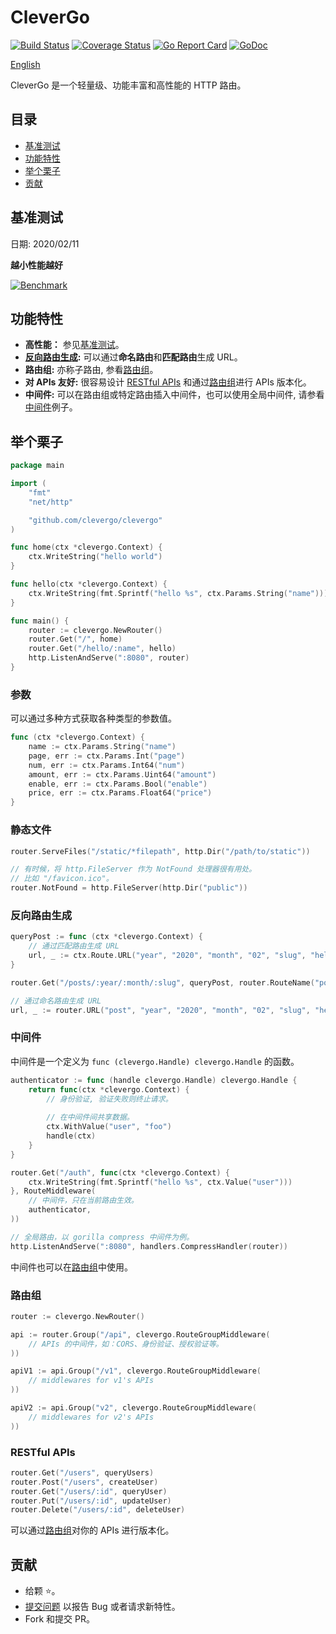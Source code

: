 # CleverGo 
[![Build Status](https://travis-ci.org/clevergo/clevergo.svg?branch=master)](https://travis-ci.org/clevergo/clevergo)
[![Coverage Status](https://coveralls.io/repos/github/clevergo/clevergo/badge.svg?branch=master)](https://coveralls.io/github/clevergo/clevergo?branch=master)
[![Go Report Card](https://goreportcard.com/badge/github.com/clevergo/clevergo)](https://goreportcard.com/report/github.com/clevergo/clevergo)
[![GoDoc](https://img.shields.io/badge/godoc-reference-blue)](https://pkg.go.dev/github.com/clevergo/clevergo)

[English](README.md)

CleverGo 是一个轻量级、功能丰富和高性能的 HTTP 路由。

## 目录

- [基准测试](#基准测试)
- [功能特性](#功能特性)
- [举个栗子](#举个栗子)
- [贡献](#贡献)

## 基准测试

日期: 2020/02/11

**越小性能越好**

[![Benchmark](https://i.imgur.com/n8q1CCd.png)](https://github.com/razonyang/go-http-routing-benchmark)

## 功能特性

- **高性能：** 参见[基准测试](#基准测试)。
- **[反向路由生成](#反向路由生成):** 可以通过**命名路由**和**匹配路由**生成 URL。
- **路由组:** 亦称子路由, 参看[路由组](#路由组)。
- **对 APIs 友好:** 很容易设计 [RESTful APIs](#restful-apis) 和通过[路由组](#路由组)进行 APIs 版本化。
- **中间件:** 可以在路由组或特定路由插入中间件，也可以使用全局中间件, 请参看[中间件](#中间件)例子。

## 举个栗子

```go
package main

import (
	"fmt"
	"net/http"

	"github.com/clevergo/clevergo"
)

func home(ctx *clevergo.Context) {
	ctx.WriteString("hello world")
}

func hello(ctx *clevergo.Context) {
	ctx.WriteString(fmt.Sprintf("hello %s", ctx.Params.String("name")))
}

func main() {
	router := clevergo.NewRouter()
	router.Get("/", home)
	router.Get("/hello/:name", hello)
	http.ListenAndServe(":8080", router)
}
```

### 参数

可以通过多种方式获取各种类型的参数值。

```go
func (ctx *clevergo.Context) {
	name := ctx.Params.String("name")
	page, err := ctx.Params.Int("page")
	num, err := ctx.Params.Int64("num")
	amount, err := ctx.Params.Uint64("amount")
	enable, err := ctx.Params.Bool("enable")
	price, err := ctx.Params.Float64("price")
}
```

### 静态文件

```go
router.ServeFiles("/static/*filepath", http.Dir("/path/to/static"))

// 有时候，将 http.FileServer 作为 NotFound 处理器很有用处。
// 比如 "/favicon.ico"。
router.NotFound = http.FileServer(http.Dir("public"))
```

### 反向路由生成

```go
queryPost := func (ctx *clevergo.Context) {
	// 通过匹配路由生成 URL
	url, _ := ctx.Route.URL("year", "2020", "month", "02", "slug", "hello world")
}

router.Get("/posts/:year/:month/:slug", queryPost, router.RouteName("post"))

// 通过命名路由生成 URL
url, _ := router.URL("post", "year", "2020", "month", "02", "slug", "hello world")
```

### 中间件

中间件是一个定义为 `func (clevergo.Handle) clevergo.Handle` 的函数。

```go
authenticator := func (handle clevergo.Handle) clevergo.Handle {
    return func(ctx *clevergo.Context) {
		// 身份验证, 验证失败则终止请求。
		
		// 在中间件间共享数据。
        ctx.WithValue("user", "foo")
        handle(ctx)
    }
}

router.Get("/auth", func(ctx *clevergo.Context) {
    ctx.WriteString(fmt.Sprintf("hello %s", ctx.Value("user")))
}, RouteMiddleware(
	// 中间件，只在当前路由生效。
	authenticator,
))

// 全局路由，以 gorilla compress 中间件为例。
http.ListenAndServe(":8080", handlers.CompressHandler(router))
```

中间件也可以在[路由组](#路由组)中使用。

### 路由组

```go
router := clevergo.NewRouter()

api := router.Group("/api", clevergo.RouteGroupMiddleware(
    // APIs 的中间件，如：CORS、身份验证、授权验证等。
))

apiV1 := api.Group("/v1", clevergo.RouteGroupMiddleware(
    // middlewares for v1's APIs
))

apiV2 := api.Group("v2", clevergo.RouteGroupMiddleware(
    // middlewares for v2's APIs
))
```

### RESTful APIs

```go
router.Get("/users", queryUsers)
router.Post("/users", createUser)
router.Get("/users/:id", queryUser)
router.Put("/users/:id", updateUser)
router.Delete("/users/:id", deleteUser)
```

可以通过[路由组](#路由组)对你的 APIs 进行版本化。

## 贡献

- 给颗 :star:。
- [提交问题](https://github.com/clevergo/clevergo/issues/new) 以报告 Bug 或者请求新特性。
- Fork 和提交 PR。
